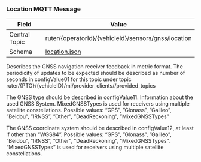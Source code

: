 ### Location MQTT Message
| Field         | Value                                                |
|---------------|------------------------------------------------------|
| Central Topic | ruter/{operatorId}/{vehicleId}/sensors/gnss/location |
| Schema        | [ location.json ](json-schemas/location.json)        |

Describes the GNSS navigation receiver feedback in metric format. The periodicity of updates to be expected should be 
described as number of seconds in configValue01 for this topic under topic ruter/{PTO}/{vehicleID}/mi/provider_clients//provided_topics

The GNSS type should be described in configValue11. Information about the used GNSS System. MixedGNSSTypes is used for 
receivers using multiple satellite constellations. Possible values: “GPS”, ”Glonass”, ”Galileo”, ”Beidou”, ”IRNSS”, ”Other”, 
”DeadReckoning”, ”MixedGNSSTypes”

The GNSS coordinate system should be described in configValue12, at least if other than “WGS84”. Possible values: 
“GPS”, ”Glonass”, ”Galileo”, ”Beidou”, ”IRNSS”, ”Other”, ”DeadReckoning”, ”MixedGNSSTypes”. “MixedGNSSTypes” is used for 
receivers using multiple satellite constellations.